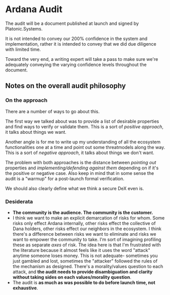 # Ardana Audit

The audit will be a document published at launch and signed by Platonic.Systems. 

It is not intended to convey our 200% confidence in the system and implementation, rather it is intended to convey that we did due diligence with limited time. 

Toward the very end, a writing expert will take a pass to make sure we're adequately conveying the varying confidence levels throughout the document. 

## Notes on the overall audit philosophy

### On the approach
There are a number of ways to go about this. 

The first way we talked about was to provide a list of desirable properties and find ways to verify or validate them. This is a sort of _positive approach_, it talks about things we want. 

Another angle is for me to write up my understanding of all the ecosystem functionalities one at a time and point out some threatmodels along the way. This is a sort of _negative approach_, it talks about things we don't want.

The problem with both approaches is the distance between _pointing out_ properties and _implementing/defending against them_ depending on if it's the positive or negative case. Also keep in mind that in some sense the audit is a "warmup" for a post-launch formal verification. 

We should also clearly define what we think a secure DeX even is.

### Desiderata
* **The community is the audience. The community is the customer.** 
* I think we want to make an explicit demarcation of risks for whom. Some risks only effect Ardana internally, other risks effect the collective of Dana holders, other risks effect our neighbors in the ecosystem. I think there's a difference between risks we want to eliminate and risks we want to empower the community to take. I'm sort of imagining profiling these as separate _axes_ of risk. The idea here is that I'm frustrated with the literature because it almost feels like it uses the word "attack" anytime someone loses money. This is not adequate- sometimes you just gambled and lost, sometimes the "attacker" followed the rules of the mechanism as designed. There's a morality/values question to each attack, and **the audit needs to provide disambiguation and clarity without taking sides on each values/morality question**. 
* The audit is **as much as was possible to do before launch time, not exhaustive**.
